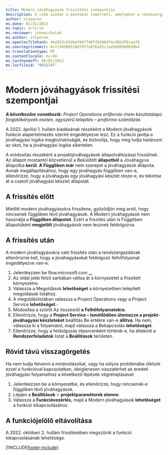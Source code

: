 ```yaml
---
title: Modern jóváhagyások frissítési szempontjai
description: A cikk azokat a pontokat ismerteti, amelyeket a rendszergazdáknak figyelembe kell venniük, amikor engedélyezik a Modern jóváhagyások funkciót.
author: stsporen
ms.date: 01/31/2022
ms.topic: article
ms.reviewer: johnmichalak
ms.author: stsporen
ms.openlocfilehash: 44a933c92d4ef8dff40f20200d74c4bbdf8caa76
ms.sourcegitcommit: 6cfc50d89528df977a8f6a55c1ad39d99800d9b4
ms.translationtype: MT
ms.contentlocale: hu-HU
ms.lasthandoff: 06/03/2022
ms.locfileid: "8931747"
---
```

# <a name="upgrade-considerations-for-modern-approvals"></a>Modern jóváhagyások frissítési szempontjai 

_**A következőre vonatkozik:** Project Operations erőforrás-/nem készletalapú forgatókönyvek esetén, egyszerű telepítés – proforma számlázás_

A 2022. áprilisi 1. hullám kiadásának részeként a Modern jóváhagyások funkció alapértelmezés szerint engedélyezve lesz. Ez a funkció javítja a jóváhagyási logika megbízhatóságát, és biztosítja, hogy meg tudja határozni az okot, ha a jóváhagyási logika sikertelen.

A módosítás részeként a projektjóváhagyások állapotváltozásai frissülnek. Az állapot mostantól közvetlenül a Beküldött **állapotból** a Jóváhagyva állapotba **kerül**. **A Függőben már** nem szerepel a jóváhagyások állapota. Annak megállapításához, hogy egy jóváhagyás függőben van-e, ellenőrizze, hogy a jóváhagyás egy jóváhagyási készlet része-e, és tekintse át a csatolt jóváhagyási készlet állapotát.

## <a name="before-you-upgrade"></a>A frissítés előtt

Mielőtt modern jóváhagyásokra frissítene, győződjön meg arról, hogy nincsenek függőben lévő jóváhagyások. A Modern jóváhagyások nem használja a **Függőben állapotot**. Ezért a frissítés után is Függőben állapotúként **megjelölt** jóváhagyások nem lesznek feldolgozva.

## <a name="after-you-upgrade"></a>A frissítés után

A modern jóváhagyásokra való frissítés után a rendszergazdának ellenőriznie kell, hogy a jóváhagyásokat feldolgozó felhőfolyamat engedélyezve van-e.

1. Jelentkezzen be flow.microsoft.com [...](https://flow.microsoft.com)
2. Az oldal jobb felső sarkában váltsa át a környezetet a frissített környezetre.
3. Válassza a Megoldások **lehetőséget** a környezetben telepített megoldások listához.
4. A megoldáslistában válassza a Project Operations vagy a Project Service **lehetőséget**.**·**
5. Módosítsa a szűrőt Az összesről **a** **Felhőfolyamatokra**.
6. Ellenőrizze, hogy a **Project Service – Ismétlődően ütemezze a projekt-jóváhagyási készleteket** beállítás Be értékre van-e **állítva**. Ha nem, válassza ki a folyamatot, majd válassza a Bekapcsolás **lehetőséget**.
7. Ellenőrizze, hogy a feldolgozás ötpercenként történik-e, ha áttekinti a **Rendszerfeladatok** listát a **Beállítások** területen.

## <a name="short-term-rollback"></a>Rövid távú visszagörgetés

Ha nem tudja felvenni a módosításokat, vagy ha súlyos problémába ütközik ezzel a funkcióval kapcsolatban, ideiglenesen visszatérhet az eredeti jóváhagyási folyamathoz a következő lépések végrehajtásával:
1. Jelentkezzen be a környezetbe, és ellenőrizze, hogy nincsenek-e függőben lévő jóváhagyások.
2. Lépjen a **Beállítások** > **projektparaméterek elemre**.
3. Válassza a **Funkcióvezérlés**, majd a Modern jóváhagyások **lehetőséget** a funkció kikapcsolásához.

## <a name="removing-the-feature-flag"></a>A funkciójelölő eltávolítása

A 2022. októberi 2. hullám frissítésében megszűnik a funkció kikapcsolásának lehetősége.

[!INCLUDE[footer-include](../includes/footer-banner.md)]
